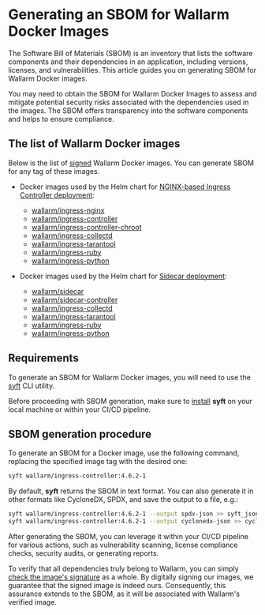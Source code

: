 # Generating an SBOM for Wallarm Docker Images

The Software Bill of Materials (SBOM) is an inventory that lists the software components and their dependencies in an application, including versions, licenses, and vulnerabilities. This article guides you on generating SBOM for Wallarm Docker images.

You may need to obtain the SBOM for Wallarm Docker Images to assess and mitigate potential security risks associated with the dependencies used in the images. The SBOM offers transparency into the software components and helps to ensure compliance.

## The list of Wallarm Docker images

Below is the list of [signed](verify-docker-image-signature.md) Wallarm Docker images. You can generate SBOM for any tag of these images.

<!-- * [wallarm/node](https://hub.docker.com/r/wallarm/node): [NGINX-based Docker image](../admin-en/installation-docker-en.md) that includes all Wallarm modules, serving as a standalone artifact for Wallarm deployment
* [wallarm/envoy](https://hub.docker.com/r/wallarm/envoy): [Envoy-based Docker image](../admin-en/installation-guides/envoy/envoy-docker.md) that includes all Wallarm modules, serving as a standalone artifact for Wallarm deployment -->
* Docker images used by the Helm chart for [NGINX-based Ingress Controller deployment](../admin-en/installation-kubernetes-en.md):

    * [wallarm/ingress-nginx](https://hub.docker.com/r/wallarm/ingress-nginx)
    * [wallarm/ingress-controller](https://hub.docker.com/r/wallarm/ingress-controller)
    * [wallarm/ingress-controller-chroot](https://hub.docker.com/r/wallarm/ingress-controller-chroot)
    * [wallarm/ingress-collectd](https://hub.docker.com/r/wallarm/ingress-collectd)
    * [wallarm/ingress-tarantool](https://hub.docker.com/r/wallarm/ingress-tarantool)
    * [wallarm/ingress-ruby](https://hub.docker.com/r/wallarm/ingress-ruby)
    * [wallarm/ingress-python](https://hub.docker.com/r/wallarm/ingress-python)
* Docker images used by the Helm chart for [Sidecar deployment](../installation/kubernetes/sidecar-proxy/deployment.md):

    * [wallarm/sidecar](https://hub.docker.com/r/wallarm/sidecar)
    * [wallarm/sidecar-controller](https://hub.docker.com/r/wallarm/sidecar-controller)
    * [wallarm/ingress-collectd](https://hub.docker.com/r/wallarm/ingress-collectd)
    * [wallarm/ingress-tarantool](https://hub.docker.com/r/wallarm/ingress-tarantool)
    * [wallarm/ingress-ruby](https://hub.docker.com/r/wallarm/ingress-ruby)
    * [wallarm/ingress-python](https://hub.docker.com/r/wallarm/ingress-python)

## Requirements

To generate an SBOM for Wallarm Docker images, you will need to use the [syft](https://github.com/anchore/syft) CLI utility.

Before proceeding with SBOM generation, make sure to [install](https://github.com/anchore/syft#installation) **syft** on your local machine or within your CI/CD pipeline.

## SBOM generation procedure

To generate an SBOM for a Docker image, use the following command, replacing the specified image tag with the desired one:

```bash
syft wallarm/ingress-controller:4.6.2-1
```

By default, **syft** returns the SBOM in text format. You can also generate it in other formats like CycloneDX, SPDX, and save the output to a file, e.g.:

```bash
syft wallarm/ingress-controller:4.6.2-1 --output spdx-json >> syft_json_sbom.spdx
syft wallarm/ingress-controller:4.6.2-1 --output cyclonedx-json >> cyclonedx_json_sbom.cyclonedx
```

After generating the SBOM, you can leverage it within your CI/CD pipeline for various actions, such as vulnerability scanning, license compliance checks, security audits, or generating reports.

To verify that all dependencies truly belong to Wallarm, you can simply [check the image's signature](verify-docker-image-signature.md) as a whole. By digitally signing our images, we guarantee that the signed image is indeed ours. Consequently, this assurance extends to the SBOM, as it will be associated with Wallarm's verified image.

